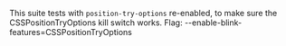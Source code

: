 This suite tests with `position-try-options` re-enabled, to make sure the
CSSPositionTryOptions kill switch works. 
Flag: --enable-blink-features=CSSPositionTryOptions
